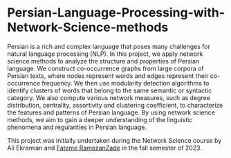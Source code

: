 # Persian-Language-Processing-with-Network-Science-methods
Persian is a rich and complex language that poses many challenges for natural language processing (NLP). In this project, we apply network science methods to analyze the structure and properties of Persian language. We construct co-occurrence graphs from large corpora of Persian texts, where nodes represent words and edges represent their co-occurrence frequency. We then use modularity detection algorithms to identify clusters of words that belong to the same semantic or syntactic category. We also compute various network measures, such as degree distribution, centrality, assortivity and clustering coefficient, to characterize the features and patterns of Persian language. By using network science methods, we aim to gain a deeper understanding of the linguistic phenomena and regularities in Persian language.

This project was initially undertaken during the Network Science course by Ali Ekramian and [Fateme RamezanZade](https://github.com/Fateme-RamezanZade) in the fall semester of 2023.

